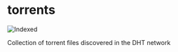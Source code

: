 torrents 
========
![Indexed](https://img.shields.io/badge/indexed-251818-blue)

Collection of torrent files discovered in the DHT network
